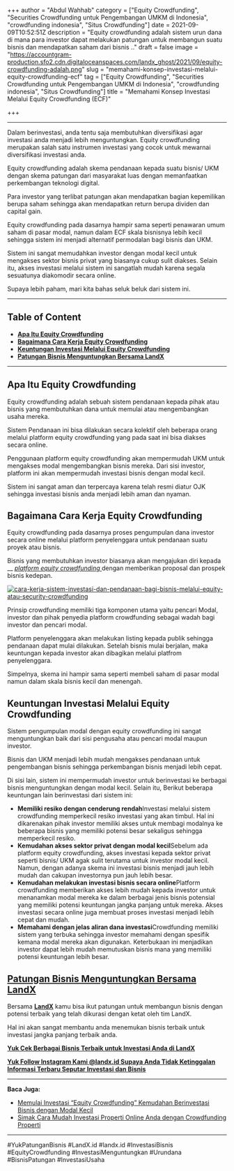 +++
author = "Abdul Wahhab"
category = ["Equity Crowdfunding", "Securities Crowdfunding untuk Pengembangan UMKM di Indonesia", "crowdfunding indonesia", "Situs Crowdfunding"]
date = 2021-09-09T10:52:51Z
description = "Equity crowdfunding adalah sistem urun dana di mana para investor dapat melakukan patungan untuk membangun suatu bisnis dan mendapatkan saham dari bisnis .."
draft = false
image = "https://accountgram-production.sfo2.cdn.digitaloceanspaces.com/landx_ghost/2021/09/equity-crowdfunding-adalah.png"
slug = "memahami-konsep-investasi-melalui-equity-crowdfunding-ecf"
tag = ["Equity Crowdfunding", "Securities Crowdfunding untuk Pengembangan UMKM di Indonesia", "crowdfunding indonesia", "Situs Crowdfunding"]
title = "Memahami Konsep Investasi Melalui Equity Crowdfunding (ECF)"

+++


---

Dalam berinvestasi, anda tentu saja membutuhkan diversifikasi agar investasi anda menjadi lebih menguntungkan. Equity crowdfunding merupakan salah satu instrumen investasi yang cocok untuk mewarnai diversifikasi investasi anda.

Equity crowdfunding adalah skema pendanaan kepada suatu bisnis/ UKM dengan skema patungan dari masyarakat luas dengan memanfaatkan perkembangan teknologi digital.

Para investor yang terlibat patungan akan mendapatkan bagian kepemilikan berupa saham sehingga akan mendapatkan return berupa dividen dan capital gain.

Equity crowdfunding pada dasarnya hampir sama seperti penawaran umum saham di pasar modal, namun dalam ECF skala bisnisnya lebih kecil sehingga sistem ini menjadi alternatif permodalan bagi bisnis dan UKM.

Sistem ini sangat memudahkan investor dengan modal kecil untuk mengakses sektor bisnis privat yang biasanya cukup sulit diakses. Selain itu, akses investasi melalui sistem ini sangatlah mudah karena segala sesuatunya diakomodir secara online.

Supaya lebih paham, mari kita bahas seluk beluk dari sistem ini.

---

## Table of Content

* **[Apa Itu Equity Crowdfunding](#apa-itu-equity-crowdfunding)**
* **[Bagaimana Cara Kerja Equity Crowdfunding](#bagaimana-cara-kerja-equity-crowdfunding)**
* **[Keuntungan Investasi Melalui Equity Crowdfunding](#keuntungan-investasi-melalui-equity-crowdfunding)**
* **[Patungan Bisnis Menguntungkan Bersama LandX](#patungan-bisnis-menguntungkan-bersama-landx)**

---

## Apa Itu Equity Crowdfunding

Equity crowdfunding adalah sebuah sistem pendanaan kepada pihak atau bisnis yang membutuhkan dana untuk memulai atau mengembangkan usaha mereka.

Sistem Pendanaan  ini bisa dilakukan secara kolektif oleh beberapa orang melalui platform equity crowdfunding yang pada saat ini bisa diakses secara online.

Penggunaan platform equity crowdfunding akan mempermudah UKM untuk mengakses modal mengembangkan bisnis mereka. Dari sisi investor, platform ini akan mempermudah investasi bisnis dengan modal kecil.

Sistem ini sangat aman dan terpercaya karena telah resmi diatur OJK sehingga investasi bisnis anda menjadi lebih aman dan nyaman.

## **Bagaimana Cara Kerja Equity Crowdfunding**

Equity crowdfunding pada dasarnya proses pengumpulan dana investor secara online melalui platform penyelenggara untuk pendanaan suatu proyek atau bisnis.

Bisnis yang membutuhkan investor biasanya akan mengajukan diri kepada __  [_platform equity crowdfunding_ ](https://landx.id/) dengan memberikan proposal dan prospek bisnis kedepan.

[![cara-kerja-sistem-investasi-dan-pendanaan-bagi-bisnis-melalui-equity-atau-security-crowdfunding](https://accountgram-production.sfo2.cdn.digitaloceanspaces.com/landx_ghost/2021/09/cara-kerja-sistem-investasi-dan-pendanaan-bagi-bisnis-melalui-equity-atau-security-crowdfunding.png)](https://landx.id/project/)

Prinsip crowdfunding memiliki tiga komponen utama yaitu pencari Modal, investor dan pihak penyedia platform crowdfunding sebagai wadah bagi investor dan pencari modal.

Platform penyelenggara akan melakukan listing kepada publik sehingga pendanaan dapat mulai dilakukan. Setelah bisnis mulai berjalan, maka keuntungan kepada investor akan dibagikan melalui platfrom penyelenggara.

Simpelnya, skema ini hampir sama seperti membeli saham di pasar modal namun dalam skala bisnis kecil dan menengah.

## **Keuntungan Investasi Melalui Equity Crowdfunding**

Sistem pengumpulan modal dengan equity crowdfunding ini sangat menguntungkan baik dari sisi pengusaha atau pencari modal maupun investor.

Bisnis dan UKM menjadi lebih mudah mengakses pendanaan untuk pengembangan bisnis sehingga perkembangan bisnis menjadi lebih cepat.

Di sisi lain, sistem ini mempermudah investor untuk berinvestasi ke berbagai bisnis menguntungkan dengan modal kecil. Selain itu, Berikut beberapa keuntungan lain berinvestasi dari sistem ini:

* **Memiliki resiko dengan cenderung rendah**Investasi melalui sistem crowdfunding memperkecil resiko investasi yang akan timbul. Hal ini dikarenakan pihak investor memiliki akses untuk membagi modalnya ke beberapa bisnis yang memiliki potensi besar sekaligus sehingga memperkecil resiko.
* **Kemudahan akses sektor privat dengan modal kecil**Sebelum ada platform equity crowdfunding, akses investasi kepada sektor privat seperti bisnis/ UKM agak sulit terutama untuk investor modal kecil. Namun, dengan adanya skema ini investasi bisnis menjadi jauh lebih mudah dan cakupan investornya pun jauh lebih besar.
* **Kemudahan melakukan investasi bisnis secara online**Platform crowdfunding memberikan akses lebih mudah kepada investor untuk menanamkan modal mereka ke dalam berbagai jenis bisnis potensial yang memiliki potensi keuntungan jangka panjang untuk mereka. Akses investasi secara online juga membuat proses investasi menjadi lebih cepat dan mudah.
* **Memahami dengan jelas aliran dana investasi**Crowdfunding memiliki sistem yang terbuka sehingga investor memahami dengan spesifik kemana modal mereka akan digunakan. Keterbukaan ini menjadikan investor dapat lebih mudah memutuskan bisnis mana yang memiliki potensi keuntungan lebih besar.

## **[Patungan Bisnis Menguntungkan Bersama LandX](https://landx.id/)**

Bersama **[LandX](https://landx.id/)** kamu bisa ikut patungan untuk membangun bisnis dengan potensi terbaik yang telah dikurasi dengan ketat oleh tim LandX.

Hal ini akan sangat membantu anda menemukan bisnis terbaik untuk investasi jangka panjang terbaik anda.

**[Yuk Cek Berbagai Bisnis Terbaik untuk Investasi Anda di LandX](https://landx.id/project/)**

[**Yuk Follow Instagram Kami @landx.id Supaya Anda Tidak Ketinggalan Informasi Terbaru Seputar Investasi dan Bisnis**](https://www.instagram.com/landx.id/?utm_medium=copy_link)

---

**Baca Juga:**

* [Memulai Investasi “Equity Crowdfunding” Kemudahan Berinvestasi Bisnis dengan Modal Kecil](https://landx.id/blog/equity-crowdfunding/)
* [Simak Cara Mudah Investasi Properti Online Anda dengan Crowdfunding Properti](https://landx.id/blog/equity-crowdfunding/)

---

#YukPatunganBisnis #LandX.id    #landx.id    #InvestasiBisnis    #EquityCrowdfunding    #InvestasiMenguntungkan    #Urundana    #BisnisPatungan    #InvestasiUsaha

